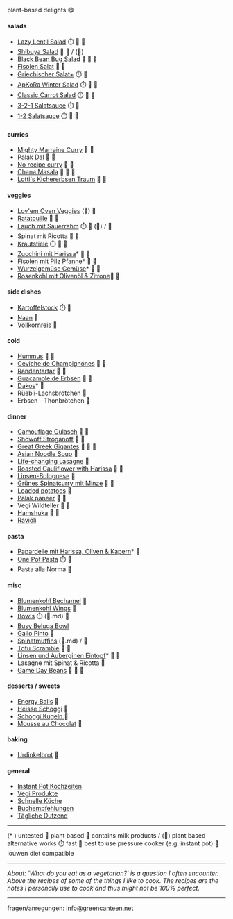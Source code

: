 plant-based delights 😋


#### salads
- [Lazy Lentil Salad](Lazy_Lentil_Salad.md) ⏱️ 🤰 🌿
- [Shibuya Salad](Shibuya_Salad.md) 🤰 🌿 / (🥛)
- [Black Bean Bug Salad](Black_Bean_Bug_Salad.md) 🍲 🤰 🌿
- [Fisolen Salat](Fisolen_Salat.md) 🤰 🌿
- [Griechischer Salat+](Griechischer_Salat_Plus.md) ⏱️ 🥛
- [ApKoRa Winter Salad](ApKora_Winter_Salad.md) ⏱️ 🤰 🌿
- [Classic Carrot Salad](Classic_Carrot_Salad.md) ⏱️ 🤰 🌿
- [3-2-1 Salatsauce](3-2-1_Salatsauce.md) ⏱️ 🌿
- [1-2 Salatsauce](1-2_Salatsauce.md) ⏱️ 🤰 🌿

#### curries
- [Mighty Marraine Curry](Mighty_Marraine_Curry.md) 🤰 🌿
- [Palak Dal](Palak_Dal.md) 🤰 🌿
- [No recipe curry](No_recipe_curry.md) 🤰 🌿
- [Chana Masala](Chana_Masala.md) 🍲 🤰 🌿
- [Lotti's Kichererbsen Traum](Lottis_Kichererbsen_Traum.md) 🤰 🌿

#### veggies
- [Lov'em Oven Veggies](Lovem_Oven_Veggies.md)  (🤰) 🌿
- [Ratatouille](Ratatatouille.md)  🤰 🌿
- [Lauch mit Sauerrahm](Lauch_mit_Sauerrahm.md) ⏱️ 🤰 (🥛) / 🌿
- Spinat mit Ricotta  🤰 🌿
- [Krautstiele](Krautstiele.md) ⏱️ 🤰 🌿
- [Zucchini mit Harissa](Zucchini_Mit_harissa.md)* 🤰 🌿
- [Fisolen mit Pilz Pfanne](Fisolen_mit_Pilz_Pfanne.md)* 🤰 🌿
- [Wurzelgemüse Gemüse](Wurzelgemüse_Gemüse.md)* 🤰 🌿
- [Rosenkohl mit Olivenöl & Zitrone](Rosenkohl_mit_Olivenöl.md)🤰 🌿

#### side dishes 
- [Kartoffelstock](Kartoffelstock.md) ⏱️ 🌿
- [Naan](Naan.md) 🌿
- [Vollkornreis](Vollkornreise.md) 🌿

#### cold
- [Hummus](Hummus.md) 🤰 🌿
- [Ceviche de Champignones](Ceviche_de_Champignones.md) 🤰 🌿
- [Randentartar](Randentartar.md) 🤰 🌿
- [Guacamole de Erbsen](Guacamole_de_Erbsen.md) 🤰 🌿
- [Dakos](Dakos.md)* 🌿
- Rüebli-Lachsbrötchen 🌿
- Erbsen - Thonbrötchen 🌿


#### dinner
- [Camouflage Gulasch](Camouflage_Gulasch.md) 🤰 🌿
- [Showoff Stroganoff](Showoff_Stroganoff.md) 🤰 🌿
- [Great Greek Gigantes](Greak_greek_Gigantes.md) 🍲 🤰 🌿
- [Asian Noodle Soup](Asian_Noodle_Soup.md) 🌿
- [Life-changing Lasagne](Life-changing_Lasagne.md) 🌿
- [Roasted Cauliflower with Harissa](Roasted_Cauliflower_with_Harissa.md) 🤰 🌿
- [Linsen-Bolognese](Linsen-Bolognese.md) 🌿
- [Grünes Spinatcurry mit Minze](Grünes_Spinatcurry_mit_Minze.md) 🤰 🌿
- [Loaded potatoes](Loaded_potatoes.md) 🌿
- [Palak paneer](Palak_Paneer.md) 🤰 🥛
- Vegi Wildteller 🤰 🌿
- [Hamshuka](Hamshuka.md) 🤰 🌿
- [Ravioli](Ravioli_Marlise.md)


#### pasta
- [Papardelle mit Harissa, Oliven & Kapern](Papardelle_mit_Harisse_Oliven_kapern.md)* 🌿
- [One Pot Pasta](One_Pot_Pasta.md) ⏱️ 🌿
- Pasta alla Norma 🌿

#### misc
- [Blumenkohl Bechamel](Blumenkohl_bechamel.md) 🌿 
- [Blumenkohl Wings](Blumenkohl_Wings.md) 🌿
- [Bowls](Bowls.md) ⏱️ (🤰.md) 🌿
- [Busy Beluga Bowl](Busy_Beluga_bowls.md)
- [Gallo Pinto](Gallo_Pinto.md) 🌿
- [Spinatmuffins](Spinatmuffins.md) (🥛.md) / 🌿
- [Tofu Scramble](Tofu_Scramble.md) 🤰 🌿
- [Linsen und Auberginen Eintopf](Linsen_und_Auberginen_Eintopf.md)* 🤰 🌿
- Lasagne mit Spinat & Ricotta 🌿
- [Game Day Beans](Game_Day_Beans.md) 🍲 🤰 🌿

#### desserts / sweets 
- [Energy Balls](Energy_Balls.md) 🌿
- [Heisse Schoggi](Heisse_Schoggi.md) 🌿
- [Schoggi Kugeln ](Schoggi_Kugeln.md) 🌿
- [Mousse au Chocolat](Mousse_au_Chocolat.md) 🌿

#### baking
- [Urdinkelbrot](Urdinkelbrot.md) 🌿

#### general
- [Instant Pot Kochzeiten](Instant_Pot_kochzeiten.md)
- [Vegi Produkte](Vegi_produkte.md)
- [Schnelle Küche](schnelle_Küche.md)
- [Buchempfehlungen](Buchempfehlungen.md)
- [Tägliche Dutzend](Tägliche_Dutzend.md)




---
(* ) untested 
🌿 plant based
🥛 contains milk products / (🥛) plant based alternative works
⏱️ fast
🍲 best to use pressure cooker (e.g. instant pot)
🤰 louwen diet compatible

---
*About: 'What do you eat as a vegetarian?' is a question I often encounter. Above the recipes of some of the things I like to cook. The recipes are the notes I personally use to cook and thus might not be 100% perfect.*

---


fragen/anregungen: info@greencanteen.net
